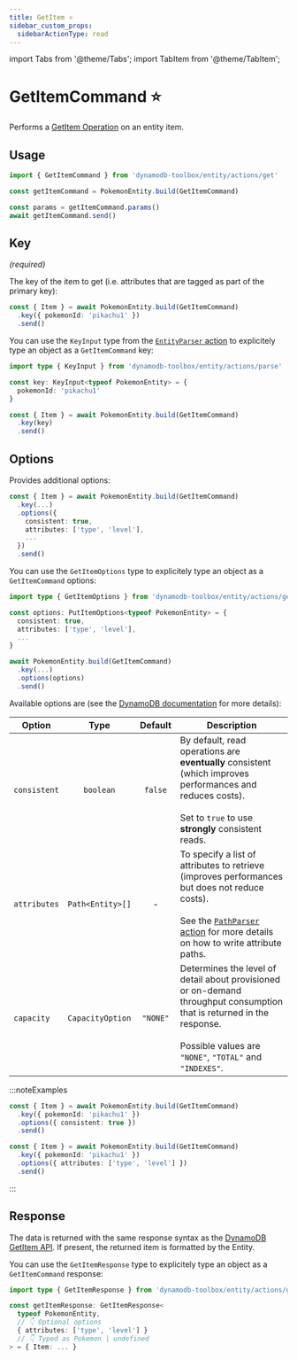```yaml
---
title: GetItem ⭐️
sidebar_custom_props:
  sidebarActionType: read
---
```


import Tabs from '@theme/Tabs';
import TabItem from '@theme/TabItem';

# GetItemCommand ⭐️

Performs a [GetItem Operation](https://docs.aws.amazon.com/amazondynamodb/latest/APIReference/API_GetItem.html) on an entity item.

## Usage

```ts
import { GetItemCommand } from 'dynamodb-toolbox/entity/actions/get'

const getItemCommand = PokemonEntity.build(GetItemCommand)

const params = getItemCommand.params()
await getItemCommand.send()
```

## Key

<p style={{ marginTop: '-15px' }}><i>(required)</i></p>

The key of the item to get (i.e. attributes that are tagged as part of the primary key):

```ts
const { Item } = await PokemonEntity.build(GetItemCommand)
  .key({ pokemonId: 'pikachu1' })
  .send()
```

You can use the `KeyInput` type from the [`EntityParser` action](../16-parse/index.md) to explicitely type an object as a `GetItemCommand` key:

```ts
import type { KeyInput } from 'dynamodb-toolbox/entity/actions/parse'

const key: KeyInput<typeof PokemonEntity> = {
  pokemonId: 'pikachu1'
}

const { Item } = await PokemonEntity.build(GetItemCommand)
  .key(key)
  .send()
```

## Options

Provides additional options:

```ts
const { Item } = await PokemonEntity.build(GetItemCommand)
  .key(...)
  .options({
    consistent: true,
    attributes: ['type', 'level'],
    ...
  })
  .send()
```

You can use the `GetItemOptions` type to explicitely type an object as a `GetItemCommand` options:

```ts
import type { GetItemOptions } from 'dynamodb-toolbox/entity/actions/get'

const options: PutItemOptions<typeof PokemonEntity> = {
  consistent: true,
  attributes: ['type', 'level'],
  ...
}

await PokemonEntity.build(GetItemCommand)
  .key(...)
  .options(options)
  .send()
```

Available options are (see the [DynamoDB documentation](https://docs.aws.amazon.com/amazondynamodb/latest/APIReference/API_GetItem.html#API_GetItem_RequestParameters) for more details):

| Option       |       Type       | Default  | Description                                                                                                                                                                                                         |
| ------------ | :--------------: | :------: | ------------------------------------------------------------------------------------------------------------------------------------------------------------------------------------------------------------------- |
| `consistent` |    `boolean`     | `false`  | By default, read operations are <b>eventually</b> consistent (which improves performances and reduces costs).<br/><br/>Set to `true` to use <b>strongly</b> consistent reads.                                       |
| `attributes` | `Path<Entity>[]` |    -     | To specify a list of attributes to retrieve (improves performances but does not reduce costs).<br/><br/>See the [`PathParser` action](../18-parse-paths/index.md) for more details on how to write attribute paths. |
| `capacity`   | `CapacityOption` | `"NONE"` | Determines the level of detail about provisioned or on-demand throughput consumption that is returned in the response.<br/><br/>Possible values are `"NONE"`, `"TOTAL"` and `"INDEXES"`.                            |

:::noteExamples

<Tabs>
<TabItem value="consistent" label="Consistent read">

```ts
const { Item } = await PokemonEntity.build(GetItemCommand)
  .key({ pokemonId: 'pikachu1' })
  .options({ consistent: true })
  .send()
```

</TabItem>
<TabItem value="filtered" label="Filtered">

```ts
const { Item } = await PokemonEntity.build(GetItemCommand)
  .key({ pokemonId: 'pikachu1' })
  .options({ attributes: ['type', 'level'] })
  .send()
```

</TabItem>
</Tabs>

:::

## Response

The data is returned with the same response syntax as the [DynamoDB GetItem API](https://docs.aws.amazon.com/amazondynamodb/latest/APIReference/API_GetItem.html#API_GetItem_ResponseElements). If present, the returned item is formatted by the Entity.

You can use the `GetItemResponse` type to explicitely type an object as a `GetItemCommand` response:

```ts
import type { GetItemResponse } from 'dynamodb-toolbox/entity/actions/get'

const getItemResponse: GetItemResponse<
  typeof PokemonEntity,
  // 👇 Optional options
  { attributes: ['type', 'level'] }
  // 👇 Typed as Pokemon | undefined
> = { Item: ... }
```
